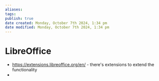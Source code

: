 ```yaml
---
aliases: 
tags: 
publish: true
date created: Monday, October 7th 2024, 1:34 pm
date modified: Monday, October 7th 2024, 1:34 pm
---
```


# LibreOffice 

- https://extensions.libreoffice.org/en/ - there's extensions to extend the functionality
- 